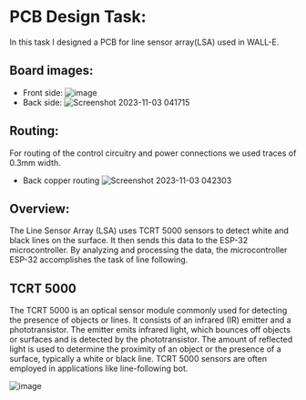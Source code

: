 # PCB Design Task:
In this task I designed a PCB for line sensor array(LSA) used in WALL-E. 
## Board images:
- Front side:
  ![image](https://github.com/SurajSonawane2415/MazeBlaze/assets/129578177/fa1b6c5a-2b7d-4a52-9643-440c6fd58297)
- Back side:
  ![Screenshot 2023-11-03 041715](https://github.com/SurajSonawane2415/MazeBlaze/assets/129578177/99374659-6f9f-4f76-81ba-6fc47b1aad6a)

## Routing:
For routing of the control circuitry and power connections we used traces of 0.3mm width.
- Back copper routing
![Screenshot 2023-11-03 042303](https://github.com/SurajSonawane2415/MazeBlaze/assets/129578177/47dc7535-cadf-42c2-8545-2d86c358180f)

## Overview:
The Line Sensor Array (LSA) uses TCRT 5000 sensors to detect white and black lines on the surface. It then sends this data to the ESP-32 microcontroller. By analyzing and processing the data, the microcontroller ESP-32 accomplishes the task of line following.

## TCRT 5000
The TCRT 5000 is an optical sensor module commonly used for detecting the presence of objects or lines. It consists of an infrared (IR) emitter and a phototransistor. The emitter emits infrared light, which bounces off objects or surfaces and is detected by the phototransistor. The amount of reflected light is used to determine the proximity of an object or the presence of a surface, typically a white or black line. TCRT 5000 sensors are often employed in applications like line-following bot.

![image](https://github.com/SurajSonawane2415/MazeBlaze/assets/129578177/784ed429-094d-4121-8185-cedd5f6a5d82)
